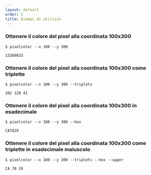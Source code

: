 ```yaml
---
layout: default
order: 5
title: Esempi di utilizzo
---
```


### Ottenere il colore del pixel alla coordinata 100x300

```shell
$ pixelcolor --x 100 --y 300

13269033
```

### Ottenere il colore del pixel alla coordinata 100x300 come triplette

```shell
$ pixelcolor --x 100 --y 300 --triplets

202 120 41
```

### Ottenere il colore del pixel alla coordinata 100x300 in esadecimale

```shell
$ pixelcolor --x 100 --y 300 --hex

CA7829
```

### Ottenere il colore del pixel alla coordinata 100x300 come triplette in esadecimale maiuscolo

```shell
$ pixelcolor --x 100 --y 300 --triplets --hex --upper

CA 78 29
```
